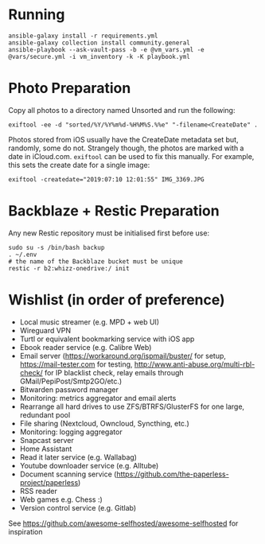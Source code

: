# Running

```
ansible-galaxy install -r requirements.yml
ansible-galaxy collection install community.general
ansible-playbook --ask-vault-pass -b -e @vm_vars.yml -e @vars/secure.yml -i vm_inventory -k -K playbook.yml
```

# Photo Preparation

Copy all photos to a directory named Unsorted and run the following:
```
exiftool -ee -d "sorted/%Y/%Y%m%d-%H%M%S.%%e" "-filename<CreateDate" .
```

Photos stored from iOS usually have the CreateDate metadata set but, randomly, some do not.
Strangely though, the photos are marked with a date in iCloud.com.
`exiftool` can be used to fix this manually. For example, this sets the create date for
a single image:
```
exiftool -createdate="2019:07:10 12:01:55" IMG_3369.JPG
```

# Backblaze + Restic Preparation

Any new Restic repository must be initialised first before use:
```
sudo su -s /bin/bash backup
. ~/.env
# the name of the Backblaze bucket must be unique
restic -r b2:whizz-onedrive:/ init
```

# Wishlist (in order of preference)

* Local music streamer (e.g. MPD + web UI)
* Wireguard VPN
* Turtl or equivalent bookmarking service with iOS app
* Ebook reader service (e.g. Calibre Web)
* Email server (https://workaround.org/ispmail/buster/ for setup, https://mail-tester.com for testing, http://www.anti-abuse.org/multi-rbl-check/ for IP blacklist check, relay emails through GMail/PepiPost/Smtp2GO/etc.)
* Bitwarden password manager
* Monitoring: metrics aggregator and email alerts
* Rearrange all hard drives to use ZFS/BTRFS/GlusterFS for one large, redundant pool
* File sharing (Nextcloud, Owncloud, Syncthing, etc.)
* Monitoring: logging aggregator
* Snapcast server
* Home Assistant
* Read it later service (e.g. Wallabag)
* Youtube downloader service (e.g. Alltube)
* Document scanning service (https://github.com/the-paperless-project/paperless)
* RSS reader
* Web games e.g. Chess :)
* Version control service (e.g. Gitlab)

See https://github.com/awesome-selfhosted/awesome-selfhosted for inspiration